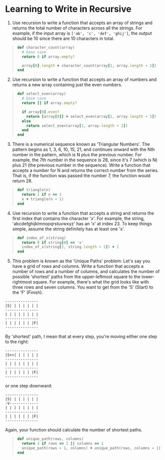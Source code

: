 # Learning to Write in Recursive

1. Use recursion to write a function that accepts an array of strings and returns the total number of characters across all the strings. For example, if the input array is `['ab', 'c', 'def', 'ghij']`, the output should be 10 since there are 10 characters in total.
> ``` ruby
> def character_count(array)
>   # base case
>   return 0 if array.empty?
>
>   array[0].length + character_count(array[1, array.length - 1])
> end
> ```

2. Use recursion to write a function that accepts an array of numbers and returns a new array containing just the even numbers.
> ``` ruby
> def select_even(array)
>   # base case
>   return [] if array.empty?
>
>   if array[0].even?
>     return [array[0]] + select_even(array[1, array.length - 1])
>   else
>     return select_even(array[1, array.length - 1])
>   end
> end
> ```


3. There is a numerical sequence known as 'Triangular Numbers'. The pattern begins as 1, 3, 6, 10, 15, 21, and continues onward with the Nth number in the pattern, which is N plus the previous number. For example, the 7th number in the sequence is 28, since it's 7 (which is N) plus 21 (the previous number in the sequence). Write a function that accepts a number for N and returns the correct number from the series. That is, if the function was passed the number 7, the function would return 28.
> ``` ruby
> def triangle(n)
>   return 1 if n == 1
>   n + triangle(n - 1)
> end
> ```


4. Use recursion to write a function that accepts a string and returns the first index that contains the character 'x'. For example, the string, 'abcdefghijklmnopqrstuvwxyz' has an 'x' at index 23. To keep things simple, assume the string definitely has at least one 'x'.
> ``` ruby
> def index_of_x(string)
>   return 0 if string[0] == 'x'
>   index_of_x(string[2, string.length - 1]) + 1
> end
> ```


5. This problem is known as the 'Unique Paths' problem: Let's say you have a grid of rows and columns. Write a function that accepts a number of rows and a number of columns, and calculates the number of possible 'shortest' paths from the upper-leftmost square to the lower-rightmost square. For example, there's what the grid looks like with three rows and seven columns. You want to get from the 'S' (Start) to the 'F' (Finish).
```
---------------
|S| | | | | | |
---------------
| | | | | | | |
---------------
| | | | | | |F|
---------------
```

By 'shortest' path, I mean that at every step, you're moving either one step to the right:
```
---------------
|S+>| | | | | |
---------------
| | | | | | | |
---------------
| | | | | | |F|
---------------
```

or one step downward:
```
---------------
|S| | | | | | |
-V-------------
| | | | | | | |
---------------
| | | | | | |F|
---------------
```
Again, your function should calculate the number of shortest paths.
> ``` ruby
> def unique_path(rows, columns)
>   return 1 if rows == 1 || columns == 1
>   unique_path(rows - 1, columns) + unique_path(rows, columns - 1)
> end
> ```
